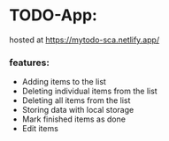 # TODO-App:

hosted at https://mytodo-sca.netlify.app/

### features:
- Adding items to the list
- Deleting individual items from the list
- Deleting all items from the list
- Storing data with local storage
- Mark finished items as done
- Edit items
